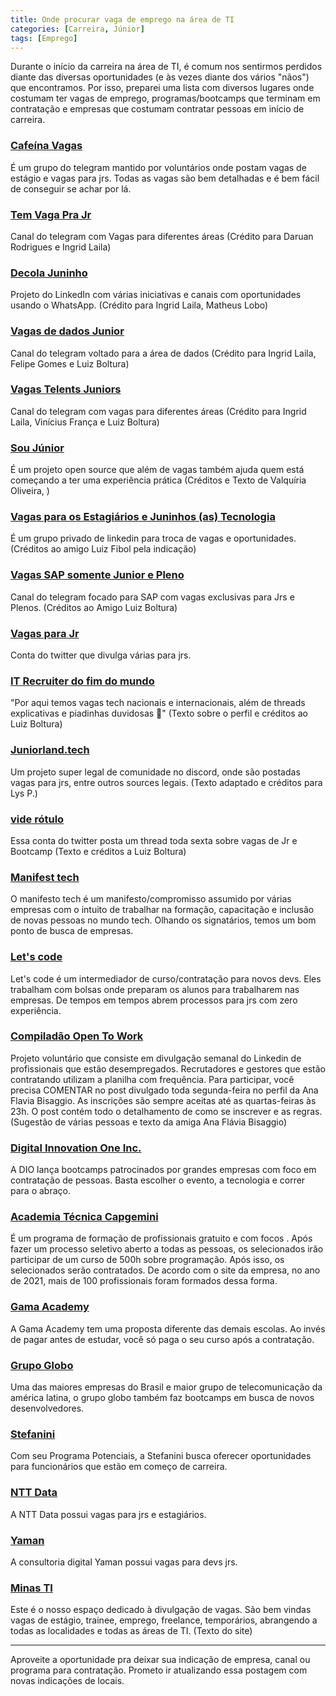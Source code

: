 ```yaml
---
title: Onde procurar vaga de emprego na área de TI
categories: [Carreira, Júnior]
tags: [Emprego]
---
```


Durante o início da carreira na área de TI, é comum nos sentirmos perdidos diante das diversas oportunidades (e às vezes diante dos vários "nãos") que encontramos. Por isso, preparei uma lista com diversos lugares onde costumam ter vagas de emprego, programas/bootcamps que terminam em contratação e empresas que costumam contratar pessoas em início de carreira.

### [Cafeína Vagas](https://t.me/CafeinaVagas)
É um grupo do telegram mantido por voluntários onde postam vagas de estágio e vagas para jrs. Todas as vagas são bem detalhadas e é bem fácil de conseguir se achar por lá.

### [Tem Vaga Pra Jr](https://t.me/temvagaprajr)
Canal do telegram com Vagas para diferentes áreas (Crédito para Daruan Rodrigues e Ingrid Laila)

### [Decola Juninho](https://www.linkedin.com/company/decola-juninho/)
Projeto do LinkedIn com várias iniciativas e canais com oportunidades usando o WhatsApp. (Crédito para Ingrid Laila, Matheus Lobo)

### [Vagas de dados Junior](https://t.me/vagasdedadosjunior)
Canal do telegram voltado para a área de dados (Crédito para Ingrid Laila, Felipe Gomes e Luiz Boltura)

### [Vagas Telents Juniors](https://t.me/vagastalentsjuniors)
Canal do telegram com vagas para diferentes áreas (Crédito para Ingrid Laila, Vinícius França e Luiz Boltura)

### [Sou Júnior](https://www.linkedin.com/company/soujunior/)
 É um projeto open source que além de vagas também ajuda quem está começando a ter uma experiência prática (Créditos e Texto de Valquíria Oliveira, )

### [Vagas para os Estagiários e Juninhos (as) Tecnologia](https://www.linkedin.com/groups/9184036/)
É um grupo privado de linkedin para troca de vagas e oportunidades. (Créditos ao amigo Luiz Fibol pela indicação)

### [Vagas SAP somente Junior e Pleno](https://t.me/Vagas_SAP_Junior)
Canal do telegram focado para SAP com vagas exclusivas para Jrs e Plenos. (Créditos ao Amigo Luiz Boltura)

### [Vagas para Jr](https://twitter.com/vagasprajr)
Conta do twitter que divulga várias para jrs.

### [IT Recruiter do fim do mundo](https://twitter.com/ITRecruiterSara)
"Por aqui temos vagas tech nacionais e  internacionais, além de threads explicativas e piadinhas duvidosas 💜" (Texto sobre o perfil e créditos ao Luiz Boltura)

### [Juniorland.tech](https://discord.com/invite/ET5F4rEK)
Um projeto super legal de comunidade no discord, onde são postadas vagas para jrs, entre outros sources legais. (Texto adaptado e créditos para Lys P.)

### [vide rótulo](https://twitter.com/viderotulo)
Essa conta do twitter posta um thread toda sexta sobre vagas de Jr e Bootcamp (Texto e créditos a Luiz Boltura)

### [Manifest tech](https://manifestotech.org/)
O manifesto tech é um manifesto/compromisso assumido por várias empresas com o intuito de trabalhar na formação, capacitação e inclusão de novas pessoas no mundo tech. Olhando os signatários, temos um bom ponto de busca de empresas.

### [Let's code](https://letscode.com.br/processos-seletivos)
Let's code é um intermediador de curso/contratação para novos devs. Eles trabalham com bolsas onde preparam os alunos para trabalharem nas empresas. De tempos em tempos abrem processos para jrs com zero experiência.

### [Compiladão Open To Work](https://www.linkedin.com/in/ana-flavia-bisaggio-product/)
Projeto voluntário que consiste em divulgação semanal do Linkedin de profissionais que estão desempregados. Recrutadores e gestores que estão contratando utilizam a planilha com frequência. Para participar, você precisa COMENTAR no post divulgado toda segunda-feira no perfil da Ana Flavia Bisaggio. As inscrições são sempre aceitas até as quartas-feiras às 23h. O post contém todo o detalhamento de como se inscrever e as regras. (Sugestão de várias pessoas e texto da amiga Ana Flávia Bisaggio)

### [Digital Innovation One Inc.](https://www.dio.me/)
A DIO lança bootcamps patrocinados por grandes empresas com foco em contratação de pessoas. Basta escolher o evento, a tecnologia e correr para o abraço.

### [Academia Técnica Capgemini](http://capgemini.proway.com.br/)
É um programa de formação de profissionais gratuito e com focos . Após fazer um processo seletivo aberto a todas as pessoas, os selecionados irão participar de um curso de 500h sobre programação. Após isso, os selecionados serão contratados. De acordo com o site da empresa, no ano de 2021, mais de 100 profissionais foram formados dessa forma.

### [Gama Academy](https://www.gama.academy/)
A Gama Academy tem uma proposta diferente das demais escolas. Ao invés de pagar antes de estudar, você só paga o seu curso após a contratação.

### [Grupo Globo](https://vempraglobo.g.globo/#pt-BR/sites/CX_4001)
Uma das maiores empresas do Brasil e maior grupo de telecomunicação da américa latina, o grupo globo também faz bootcamps em busca de novos desenvolvedores.

### [Stefanini](https://stefanini.com/pt-br)
Com seu Programa Potenciais, a Stefanini busca oferecer oportunidades para funcionários que estão em começo de carreira.

### [NTT Data](https://emealjobs.nttdata.com/pt-pt/ofertas-brasil)
A NTT Data possui vagas para jrs e estagiários.

### [Yaman](https://yaman.com.br/pt-br/)
A consultoria digital Yaman possui vagas para devs jrs.

### [Minas TI](https://github.com/minas-ti/vagas)
Este é o nosso espaço dedicado à divulgação de vagas. São bem vindas vagas de estágio, trainee, emprego, freelance, temporários, abrangendo a todas as localidades e todas as áreas de TI. (Texto do site)


--- 
Aproveite a oportunidade pra deixar sua indicação de empresa, canal ou programa para contratação. Prometo ir atualizando essa postagem com novas indicações de locais. 
